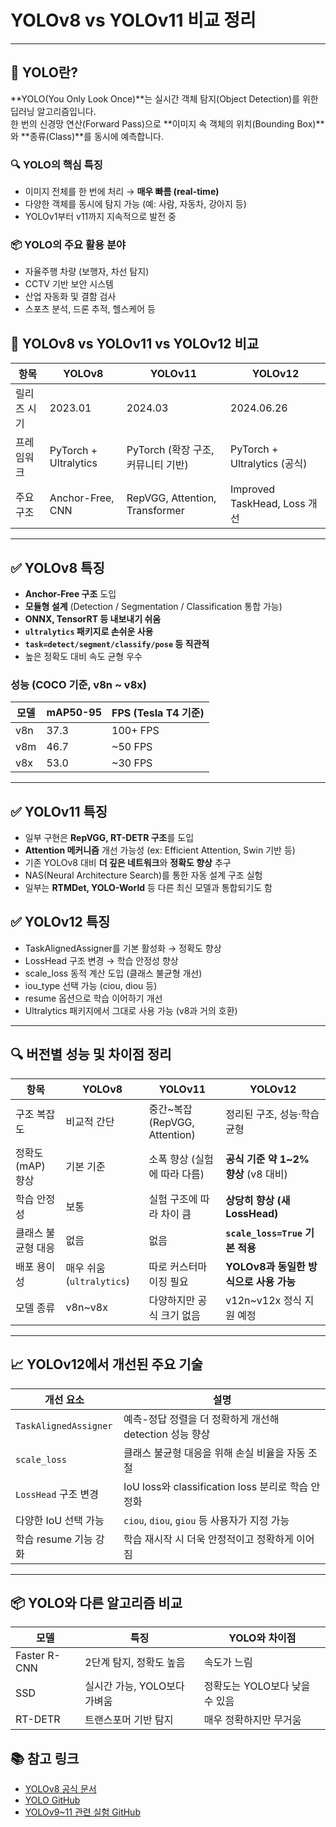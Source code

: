 # YOLOv8 vs YOLOv11 비교 정리
---

## 🧠 YOLO란?

**YOLO(You Only Look Once)**는 실시간 객체 탐지(Object Detection)를 위한 딥러닝 알고리즘입니다.  
한 번의 신경망 연산(Forward Pass)으로 **이미지 속 객체의 위치(Bounding Box)**와 **종류(Class)**를 동시에 예측합니다.

### 🔍 YOLO의 핵심 특징

- 이미지 전체를 한 번에 처리 → **매우 빠름 (real-time)**
- 다양한 객체를 동시에 탐지 가능 (예: 사람, 자동차, 강아지 등)
- YOLOv1부터 v11까지 지속적으로 발전 중

### 📦 YOLO의 주요 활용 분야

- 자율주행 차량 (보행자, 차선 탐지)
- CCTV 기반 보안 시스템
- 산업 자동화 및 결함 검사
- 스포츠 분석, 드론 추적, 헬스케어 등


## 🧠 YOLOv8 vs YOLOv11 vs YOLOv12 비교
| 항목     | YOLOv8                | YOLOv11                        | YOLOv12                    |
| ------ | --------------------- | ------------------------------ | -------------------------- |
| 릴리즈 시기 | 2023.01               | 2024.03                        | 2024.06.26                 |
| 프레임워크  | PyTorch + Ultralytics | PyTorch (확장 구조, 커뮤니티 기반)       | PyTorch + Ultralytics (공식) |
| 주요 구조  | Anchor-Free, CNN      | RepVGG, Attention, Transformer | Improved TaskHead, Loss 개선 |
---

## ✅ YOLOv8 특징

- **Anchor-Free 구조** 도입  
- **모듈형 설계** (Detection / Segmentation / Classification 통합 가능)  
- **ONNX, TensorRT 등 내보내기 쉬움**  
- **`ultralytics` 패키지로 손쉬운 사용**  
- **`task=detect/segment/classify/pose` 등 직관적**  
- 높은 정확도 대비 속도 균형 우수  

### 성능 (COCO 기준, v8n ~ v8x)

| 모델 | mAP50-95 | FPS (Tesla T4 기준) |
|------|----------|----------------------|
| v8n  | 37.3     | 100+ FPS             |
| v8m  | 46.7     | ~50 FPS              |
| v8x  | 53.0     | ~30 FPS              |

---
## ✅ YOLOv11 특징 
- 일부 구현은 **RepVGG, RT-DETR 구조**를 도입
- **Attention 메커니즘** 개선 가능성 (ex: Efficient Attention, Swin 기반 등)
- 기존 YOLOv8 대비 **더 깊은 네트워크**와 **정확도 향상** 추구
- NAS(Neural Architecture Search)를 통한 자동 설계 구조 실험
- 일부는 **RTMDet, YOLO-World** 등 다른 최신 모델과 통합되기도 함

## ✅ YOLOv12 특징
- TaskAlignedAssigner를 기본 활성화 → 정확도 향상
- LossHead 구조 변경 → 학습 안정성 향상
- scale_loss 동적 계산 도입 (클래스 불균형 개선)
- iou_type 선택 가능 (ciou, diou 등)
- resume 옵션으로 학습 이어하기 개선
- Ultralytics 패키지에서 그대로 사용 가능 (v8과 거의 호환)
---

## 🔍 버전별 성능 및 차이점 정리
| 항목          | YOLOv8                | YOLOv11                    | YOLOv12                      |
| ----------- | --------------------- | -------------------------- | ---------------------------- |
| 구조 복잡도      | 비교적 간단                | 중간\~복잡 (RepVGG, Attention) | 정리된 구조, 성능·학습 균형             |
| 정확도(mAP) 향상 | 기본 기준                 | 소폭 향상 (실험에 따라 다름)          | **공식 기준 약 1\~2% 향상** (v8 대비) |
| 학습 안정성      | 보통                    | 실험 구조에 따라 차이 큼             | **상당히 향상 (새 LossHead)**      |
| 클래스 불균형 대응  | 없음                    | 없음                         | **`scale_loss=True` 기본 적용**  |
| 배포 용이성      | 매우 쉬움 (`ultralytics`) | 따로 커스터마이징 필요               | **YOLOv8과 동일한 방식으로 사용 가능**   |
| 모델 종류       | v8n\~v8x              | 다양하지만 공식 크기 없음             | v12n\~v12x 정식 지원 예정          |

---

## 📈 YOLOv12에서 개선된 주요 기술
| 개선 요소                 | 설명                                       |
| --------------------- | ---------------------------------------- |
| `TaskAlignedAssigner` | 예측-정답 정렬을 더 정확하게 개선해 detection 성능 향상     |
| `scale_loss`          | 클래스 불균형 대응을 위해 손실 비율을 자동 조절              |
| `LossHead` 구조 변경      | IoU loss와 classification loss 분리로 학습 안정화 |
| 다양한 IoU 선택 가능         | `ciou`, `diou`, `giou` 등 사용자가 지정 가능      |
| 학습 resume 기능 강화       | 학습 재시작 시 더욱 안정적이고 정확하게 이어짐               |

---
## 📦 YOLO와 다른 알고리즘 비교 
| 모델           | 특징                 | YOLO와 차이점           |
| ------------ | ------------------ | ------------------- |
| Faster R-CNN | 2단계 탐지, 정확도 높음     | 속도가 느림              |
| SSD          | 실시간 가능, YOLO보다 가벼움 | 정확도는 YOLO보다 낮을 수 있음 |
| RT-DETR      | 트랜스포머 기반 탐지        | 매우 정확하지만 무거움        |


## 📚 참고 링크

- [YOLOv8 공식 문서](https://docs.ultralytics.com/)
- [YOLO GitHub](https://github.com/ultralytics/ultralytics)
- [YOLOv9~11 관련 실험 GitHub](https://github.com/WongKinYiu)
  





